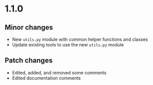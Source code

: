 # 1.1.0

## Minor changes

- New `utils.py` module with common helper functions and classes
- Update existing tools to use the new `utils.py` module

## Patch changes

- Edited, added, and removed some comments
- Edited documentation comments
